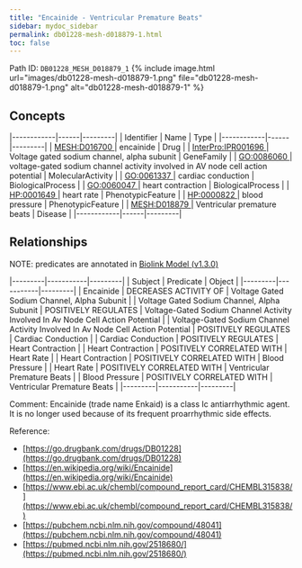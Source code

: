 ```yaml
---
title: "Encainide - Ventricular Premature Beats"
sidebar: mydoc_sidebar
permalink: db01228-mesh-d018879-1.html
toc: false 
---
```



Path ID: `DB01228_MESH_D018879_1`
{% include image.html url="images/db01228-mesh-d018879-1.png" file="db01228-mesh-d018879-1.png" alt="db01228-mesh-d018879-1" %}

## Concepts

|------------|------|---------|
| Identifier | Name | Type    |
|------------|------|---------|
| <a href="https://identifiers.org/MESH:D016700">MESH:D016700 </a> | encainide | Drug |
| <a href="https://identifiers.org/InterPro:IPR001696">InterPro:IPR001696 </a> | Voltage gated sodium channel, alpha subunit | GeneFamily |
| <a href="https://identifiers.org/GO:0086060">GO:0086060 </a> | voltage-gated sodium channel activity involved in AV node cell action potential | MolecularActivity |
| <a href="https://identifiers.org/GO:0061337">GO:0061337 </a> | cardiac conduction | BiologicalProcess |
| <a href="https://identifiers.org/GO:0060047">GO:0060047 </a> | heart contraction | BiologicalProcess |
| <a href="https://identifiers.org/HP:0001649">HP:0001649 </a> | heart rate | PhenotypicFeature |
| <a href="https://identifiers.org/HP:0000822">HP:0000822 </a> | blood pressure | PhenotypicFeature |
| <a href="https://identifiers.org/MESH:D018879">MESH:D018879 </a> | Ventricular premature beats | Disease |
|------------|------|---------|

## Relationships


NOTE: predicates are annotated in <a href="https://github.com/biolink/biolink-model/releases/tag/v1.3.0">Biolink Model (v1.3.0)</a>

|---------|-----------|---------|
| Subject | Predicate | Object  |
|---------|-----------|---------|
| Encainide | DECREASES ACTIVITY OF | Voltage Gated Sodium Channel, Alpha Subunit |
| Voltage Gated Sodium Channel, Alpha Subunit | POSITIVELY REGULATES | Voltage-Gated Sodium Channel Activity Involved In Av Node Cell Action Potential |
| Voltage-Gated Sodium Channel Activity Involved In Av Node Cell Action Potential | POSITIVELY REGULATES | Cardiac Conduction |
| Cardiac Conduction | POSITIVELY REGULATES | Heart Contraction |
| Heart Contraction | POSITIVELY CORRELATED WITH | Heart Rate |
| Heart Contraction | POSITIVELY CORRELATED WITH | Blood Pressure |
| Heart Rate | POSITIVELY CORRELATED WITH | Ventricular Premature Beats |
| Blood Pressure | POSITIVELY CORRELATED WITH | Ventricular Premature Beats |
|---------|-----------|---------|

Comment: Encainide (trade name Enkaid) is a class Ic antiarrhythmic agent. It is no longer used because of its frequent proarrhythmic side effects.

Reference: 
  - [https://go.drugbank.com/drugs/DB01228](https://go.drugbank.com/drugs/DB01228)
  - [https://en.wikipedia.org/wiki/Encainide](https://en.wikipedia.org/wiki/Encainide)
  - [https://www.ebi.ac.uk/chembl/compound_report_card/CHEMBL315838/](https://www.ebi.ac.uk/chembl/compound_report_card/CHEMBL315838/)
  - [https://pubchem.ncbi.nlm.nih.gov/compound/48041](https://pubchem.ncbi.nlm.nih.gov/compound/48041)
  - [https://pubmed.ncbi.nlm.nih.gov/2518680/](https://pubmed.ncbi.nlm.nih.gov/2518680/)

